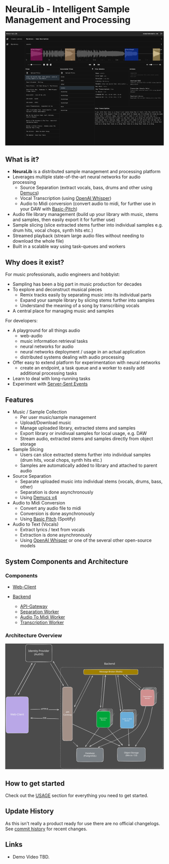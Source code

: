 # NeuraLib - Intelligent Sample Management and Processing

![GUI Screenshot](docs/assets/screenshot2.png)

## What is it?

- **NeuraLib** is a distributed sample management and processing platform
- Leverages multiple state-of-the-art neural networks for audio processing
  - Source Separation (extract vocals, bass, drums and other using [Demucs](https://github.com/adefossez/demucs))
  - Vocal Transcription (using [OpenAI Whisper](https://github.com/openai/whisper))
  - Audio to Midi conversion (convert audio to midi, for further use in your DAW with [Basic-Pitch](https://github.com/spotify/basic-pitch))
- Audio file library management (build up your library with music, stems and samples, then easily export it for further use)
- Sample slicing (slice extracted stems further into individual samples e.g. drum hits, vocal chops, synth hits etc.)
- Streamed playback (stream large audio files without needing to download the whole file)
- Built in a scalable way using task-queues and workers

## Why does it exist?

For music professionals, audio engineers and hobbyist:

- Sampling has been a big part in music production for decades
- To explore and deconstruct musical pieces
  - Remix tracks easily by separating music into its individual parts
  - Expand your sample library by slicing stems further into samples
  - Understand the meaning of a song by transcribing vocals
- A central place for managing music and samples

For developers:

- A playground for all things audio
  - web-audio
  - music information retrieval tasks
  - neural networks for audio
  - neural networks deployment / usage in an actual application
  - distributed systems dealing with audio processing
- Offer easy to extend platform for experimentation with neural networks
  - create an endpoint, a task queue and a worker to easily add additional processing tasks
- Learn to deal with long-running tasks
- Experiment with [Server-Sent Events](https://developer.mozilla.org/en-US/docs/Web/API/Server-sent_events/Using_server-sent_events)

## Features

- Music / Sample Collection
  - Per user music/sample management
  - Upload/Download music
  - Manage uploaded library, extracted stems and samples
  - Export library or invidivual samples for local usage, e.g. DAW
  - Stream audio, extracted stems and samples directly from object storage
- Sample Slicing
  - Users can slice extracted stems further into individual samples (drum hits, vocal chops, synth hits etc.)
  - Samples are automatically added to library and attached to parent audio
- Source Separation
  - Separate uploaded music into individual stems (vocals, drums, bass, other)
  - Separation is done asynchronously
  - Using [Demucs v4](https://github.com/adefossez/demucs)
- Audio to Midi Conversion
  - Convert any audio file to midi
  - Conversion is done asynchronously
  - Using [Basic Pitch](https://github.com/spotify/basic-pitch) (Spotify)
- Audio to Text (Vocals)
  - Extract lyrics / text from vocals
  - Extraction is done asynchronously
  - Using [OpenAI Whisper](https://github.com/openai/whisper) or one of the several other open-source models

## System Components and Architecture

### Components

- [Web-Client](frontend/README.md)
- [Backend](backend/README.md)

  - [API-Gateway](backend/api-gateway/README.md)
  - [Separation Worker](backend/separation-worker/README.md)
  - [Audio To Midi Worker](backend/audio-to-midi-worker/README.md)
  - [Transcription Worker](backend/transcription-worker/README.md)

### Architecture Overview

![Architecture Overview](docs/assets/Architecture.svg)

## How to get started

Check out the [USAGE](./USAGE.md) section for everything you need to get started.

## Update History

As this isn't really a product ready for use there are no official changelogs. See [commit history](https://github.com/p-hlp/distributed-source-separation/commits) for recent changes.

## Links

- Demo Video TBD.
